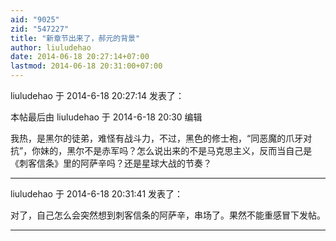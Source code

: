 ```yaml
---
aid: "9025"
zid: "547227"
title: "新章节出来了，郝元的背景"
author: liuludehao
date: 2014-06-18 20:27:14+07:00
lastmod: 2014-06-18 20:31:00+07:00
---
```


liuludehao 于 2014-6-18 20:27:14 发表了：

本帖最后由 liuludehao 于 2014-6-18 20:30 编辑

我热，是黑尔的徒弟，难怪有战斗力，不过，黑色的修士袍，“同恶魔的爪牙对抗”，你妹的，黑尔不是赤军吗？怎么说出来的不是马克思主义，反而当自己是《刺客信条》里的阿萨辛吗？还是星球大战的节奏？

---

liuludehao 于 2014-6-18 20:31:41 发表了：

对了，自己怎么会突然想到刺客信条的阿萨辛，串场了。果然不能重感冒下发帖。

---
